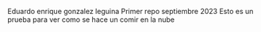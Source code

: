 Eduardo enrique gonzalez leguina
Primer repo septiembre 2023
Esto es un prueba para ver como se hace un comir en la nube